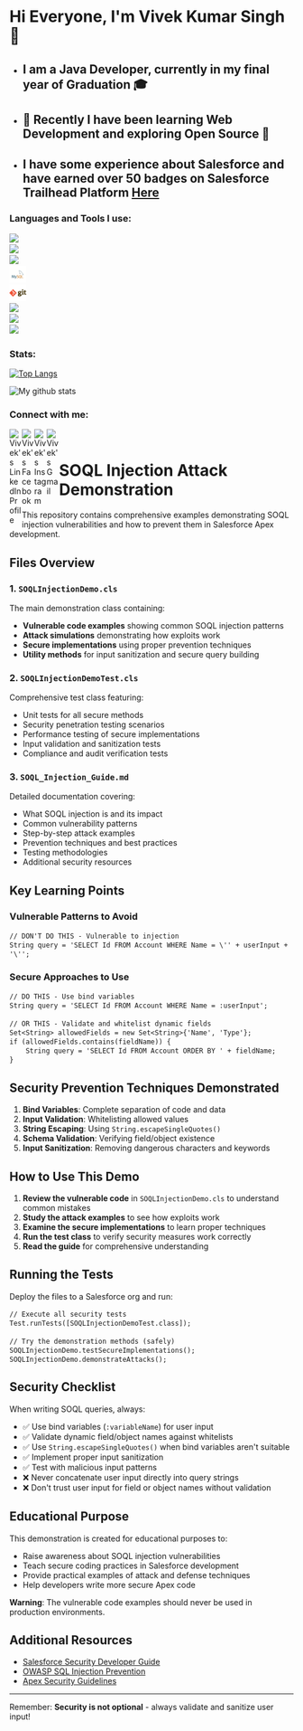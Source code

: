 # Hi Everyone, I'm Vivek Kumar Singh 👋

- ## I am a Java Developer, currently in my final year of Graduation :mortar_board:

- ## 🌱 Recently I have been learning Web Development and exploring Open Source :star2:

- ## I have some experience about Salesforce and have earned over 50 badges on Salesforce Trailhead Platform [Here](https://trailblazer.me/id/vivekkumarsingh)

### Languages and Tools I use:

<code><img height="30" src="https://img.icons8.com/color/48/000000/java-coffee-cup-logo.png"> </code>
<code><img height="30" src="https://img.icons8.com/color/48/000000/c-plus-plus-logo.png"> </code>
<code><img height="30" src="https://img.icons8.com/color/48/000000/javascript.png"> </code>
<code><img height="30" src="https://raw.githubusercontent.com/github/explore/80688e429a7d4ef2fca1e82350fe8e3517d3494d/topics/mysql/mysql.png"> </code>
<code><img height="30" src="https://raw.githubusercontent.com/github/explore/80688e429a7d4ef2fca1e82350fe8e3517d3494d/topics/git/git.png"> </code>
<code><img height="30" src="https://img.icons8.com/color/48/000000/html-5--v1.png"/> </code>
<code><img height="30" src="https://img.icons8.com/color/48/000000/css3.png"/> </code>
<code><img height="30" src="https://img.icons8.com/color/48/000000/bootstrap.png"/> </code>

### Stats:

[![Top Langs](https://github-readme-stats.vercel.app/api/top-langs/?username=dynamo2k19&theme=dracula&layout=compact)](https://github.com/anuraghazra/github-readme-stats)

![My github stats](https://github-readme-stats.vercel.app/api?username=dynamo2k19&show_icons=true&theme=dracula&count_private=true)

### Connect with me: 

<a href="https://www.linkedin.com/in/vivekkumarsingh1k99/">
 <img align="left" alt="Vivek's LinkedIn Profile" width="22px" src="https://cdn.jsdelivr.net/npm/simple-icons@v3/icons/linkedin.svg" />
</a>

<a href="https://www.facebook.com/iamvivek.1999">
 <img align="left" alt="Vivek's Facebook" width="22px" src="https://cdn.jsdelivr.net/npm/simple-icons@v3/icons/facebook.svg" />
</a>

<a href="https://www.instagram.com/rishu.vivekkumar">
 <img align="left" alt="Vivek's Instagram" width="22px" src="https://cdn.jsdelivr.net/npm/simple-icons@v3/icons/instagram.svg" />
</a>

<a href="mailto:rishu.potter1@gmail.com">
 <img align="left" alt="Vivek's Gmail" width="22px" src="https://cdn.jsdelivr.net/npm/simple-icons@v3/icons/gmail.svg" />
</a>
<br/>

# SOQL Injection Attack Demonstration

This repository contains comprehensive examples demonstrating SOQL injection vulnerabilities and how to prevent them in Salesforce Apex development.

## Files Overview

### 1. `SOQLInjectionDemo.cls`
The main demonstration class containing:
- **Vulnerable code examples** showing common SOQL injection patterns
- **Attack simulations** demonstrating how exploits work
- **Secure implementations** using proper prevention techniques
- **Utility methods** for input sanitization and secure query building

### 2. `SOQLInjectionDemoTest.cls`
Comprehensive test class featuring:
- Unit tests for all secure methods
- Security penetration testing scenarios
- Performance testing of secure implementations
- Input validation and sanitization tests
- Compliance and audit verification tests

### 3. `SOQL_Injection_Guide.md`
Detailed documentation covering:
- What SOQL injection is and its impact
- Common vulnerability patterns
- Step-by-step attack examples
- Prevention techniques and best practices
- Testing methodologies
- Additional security resources

## Key Learning Points

### Vulnerable Patterns to Avoid
```apex
// DON'T DO THIS - Vulnerable to injection
String query = 'SELECT Id FROM Account WHERE Name = \'' + userInput + '\'';
```

### Secure Approaches to Use
```apex
// DO THIS - Use bind variables
String query = 'SELECT Id FROM Account WHERE Name = :userInput';

// OR THIS - Validate and whitelist dynamic fields
Set<String> allowedFields = new Set<String>{'Name', 'Type'};
if (allowedFields.contains(fieldName)) {
    String query = 'SELECT Id FROM Account ORDER BY ' + fieldName;
}
```

## Security Prevention Techniques Demonstrated

1. **Bind Variables**: Complete separation of code and data
2. **Input Validation**: Whitelisting allowed values
3. **String Escaping**: Using `String.escapeSingleQuotes()`
4. **Schema Validation**: Verifying field/object existence
5. **Input Sanitization**: Removing dangerous characters and keywords

## How to Use This Demo

1. **Review the vulnerable code** in `SOQLInjectionDemo.cls` to understand common mistakes
2. **Study the attack examples** to see how exploits work
3. **Examine the secure implementations** to learn proper techniques
4. **Run the test class** to verify security measures work correctly
5. **Read the guide** for comprehensive understanding

## Running the Tests

Deploy the files to a Salesforce org and run:

```apex
// Execute all security tests
Test.runTests([SOQLInjectionDemoTest.class]);

// Try the demonstration methods (safely)
SOQLInjectionDemo.testSecureImplementations();
SOQLInjectionDemo.demonstrateAttacks();
```

## Security Checklist

When writing SOQL queries, always:

- ✅ Use bind variables (`:variableName`) for user input
- ✅ Validate dynamic field/object names against whitelists
- ✅ Use `String.escapeSingleQuotes()` when bind variables aren't suitable
- ✅ Implement proper input sanitization
- ✅ Test with malicious input patterns
- ❌ Never concatenate user input directly into query strings
- ❌ Don't trust user input for field or object names without validation

## Educational Purpose

This demonstration is created for educational purposes to:
- Raise awareness about SOQL injection vulnerabilities
- Teach secure coding practices in Salesforce development
- Provide practical examples of attack and defense techniques
- Help developers write more secure Apex code

**Warning**: The vulnerable code examples should never be used in production environments.

## Additional Resources

- [Salesforce Security Developer Guide](https://developer.salesforce.com/docs/atlas.en-us.secure_coding_guide.meta/secure_coding_guide/)
- [OWASP SQL Injection Prevention](https://owasp.org/www-community/attacks/SQL_Injection)
- [Apex Security Guidelines](https://developer.salesforce.com/docs/atlas.en-us.apexcode.meta/apexcode/apex_security_guidelines.htm)

---

Remember: **Security is not optional** - always validate and sanitize user input!

<!---
dynamo2k19/dynamo2k19 is a ✨ special ✨ repository because its `README.md` (this file) appears on your GitHub profile.
You can click the Preview link to take a look at your changes.
--->
